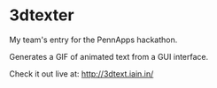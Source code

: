 3dtexter
========

My team's entry for the PennApps hackathon.

Generates a GIF of animated text from a GUI interface.

Check it out live at: http://3dtext.iain.in/
